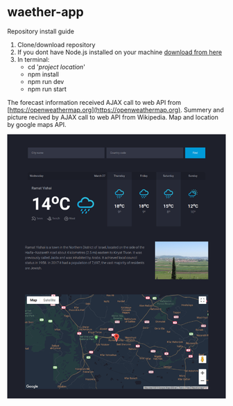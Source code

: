 # waether-app

Repository install guide
1. Clone/download repository
2. If you dont have Node.js installed on your machine [download from here](https://nodejs.org/en/)
3. In terminal:
    - cd '*project location*'
    - npm install
    - npm run dev
    - npm run start
    
    
The forecast information received AJAX call to web API from [https://openweathermap.org](https://openweathermap.org).
Summery and picture recived by AJAX call to web API from Wikipedia.
Map and location by google maps API.

![alt text](https://github.com/romanserk/waether-app/blob/master/pics/1.png)

